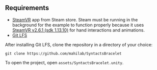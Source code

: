 ## Requirements

- [SteamVR](https://store.steampowered.com/app/250820/SteamVR/) app from Steam store. Steam must be running in the background for the example to function properly because it uses [SteamVR v2.6.1 (sdk 1.13.10)](https://github.com/ValveSoftware/steamvr_unity_plugin/releases/tag/2.6.1) for hand interactions and animations.
- [Git LFS](https://git-lfs.github.com/)

After installing Git LFS, clone the repository in a directory of your choice:

```shell
git clone https://github.com/mahilab/SyntactsBracelet
```

To open the project, open `assets/SyntactsBracelet.unity`.
